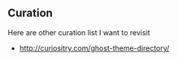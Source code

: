 ## Curation

Here are other curation list I want to revisit

- http://curiositry.com/ghost-theme-directory/
